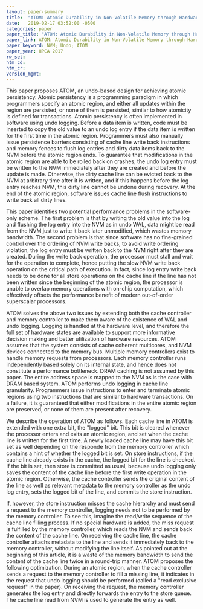 ```yaml
---
layout: paper-summary
title:  "ATOM: Atomic Durability in Non-Volatile Memory through Hardware Logging"
date:   2019-02-17 03:52:00 -0500
categories: paper
paper_title: "ATOM: Atomic Durability in Non-Volatile Memory through Hardware Logging"
paper_link: ATOM: Atomic Durability in Non-Volatile Memory through Hardware Logging
paper_keyword: NVM; Undo; ATOM
paper_year: HPCA 2017
rw_set: 
htm_cd: 
htm_cr: 
version_mgmt: 
---  
```


This paper proposes ATOM, an undo-based design for achieving atomic persistency. Atomic persistency is a programming paradigm
in which programmers specify an atomic region, and either all updates within the region are persisted, or none of them is 
persisted, similar to how atomicity is defined for transactions. Atomic persistency is often implemented in software using 
undo logging. Before a data item is written, code must be inserted to copy the old value to an undo log entry if the data 
item is written for the first time in the atomic region. Programmers must also manually issue persistence barriers 
consisting of cache line write back instructions and memory fences to flush log entries and dirty data items back to the 
NVM before the atomic region ends. To guarantee that modifications in the atomic region are able to be rolled back on 
crashes, the undo log entry must be written to the NVM immediately after they are created and before the update is made.
Otherwise, the dirty cache line can be evicted back to the NVM at arbitrary time after it is written, and if this happens
before the log entry reaches NVM, this dirty line cannot be undone during recovery. At the end of the atomic region, software
issues cache line flush instructions to write back all dirty lines. 

This paper identifies two potential performance problems in the software-only scheme. The first problem is that by writing 
the old value into the log and flushing the log entry into the NVM as in undo WAL, data might be read from the NVM just to 
write it back later unmodified, which wastes memory bandwidth. The second problem is that since software has no fine-grained
control over the ordering of NVM write backs, to avoid write ordering violation, the log entry must be written back to the 
NVM right after they are created. During the write back operation, the processor must stall and wait for the operation to
complete, hence putting the slow NVM write back operation on the critical path of execution. In fact, since log entry
write back needs to be done for all store operations on the cache line if the line has not been written since the beginning 
of the atomic region, the processor is unable to overlap memory operations with on-chip computation, which effectively
offsets the performance benefit of modern out-of-order superscalar processors.

ATOM solves the above two issues by extending both the cache controller and memory controller to make them aware of the 
existence of WAL and undo logging. Logging is handled at the hardware level, and therefore the full set of hardware states
are available to support more informative decision making and better utilization of hardware resources. ATOM assumes that
the system consists of cache coherent multicores, and NVM devices connected to the memory bus. Multiple memory controllers
exist to handle memory requests from processors. Each memory controller runs independently based solely on its internal
state, and hence does not constitute a performance bottleneck. DRAM caching is not assumed by this paper. The entire 
address space is mapped to the NVM as is the case with DRAM based system. ATOM performs undo logging in cache line 
granularity. Programmers issue instructions to enter and terminate atomic regions using two instructions that are similar
to hardware transactions. On a failure, it is guaranteed that either modifications in the entire atomic region are preserved,
or none of them are present after recovery.

We describe the operation of ATOM as follows. Each cache line in ATOM is extended with one extra bit, the "logged" bit.
This bit is cleared whenever the processor enters and exits an atomic region, and set when the cache line is written
for the first time. A newly loaded cache line may have this bit set as well depending on the responde from the memory
controller which contains a hint of whether the logged bit is set. On store instructions, if the cache line already exists
in the cache, the logged bit for the line is checked. If the bit is set, then store is committed as usual, because undo
logging only saves the content of the cache line before the first write operation in the atomic region. Otherwise, the 
cache controller sends the original content of the line as well as relevant metadata to the memory controller as the undo
log entry, sets the logged bit of the line, and commits the store instruction. 

If, however, the store instruction misses the cache hierarchy and must send a request to the memory controller, logging 
needs not to be performed by the memory controller. To see this, imagine the read/write sequence of the cache line filling 
process. If no special hardware is added, the miss request is fulfilled by the memory controller, which reads the NVM and 
sends back the content of the cache line. On receiving the cache line, the cache controller attachs metadata to the line 
and sends it immediately back to the memory controller, without modifying the line itself. As pointed out at the beginning
of this article, it is a waste of the memory bandwidth to send the content of the cache line twice in a round-trip manner.
ATOM proposes the following optimization. During an atomic region, when the cache controller sends a request to the memory
controller to fill a missing line, it indicates in the request that undo logging should be performed (called a "read 
exclusive request" in the paper). On receiving the request, the memory controller generates the log entry and directly forwards
the entry to the store queue. The cache line read from NVM is used to generate the entry as well. 

